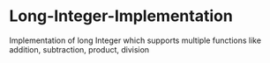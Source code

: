 # Long-Integer-Implementation
Implementation of long Integer which supports multiple functions like addition, subtraction, product, division   
